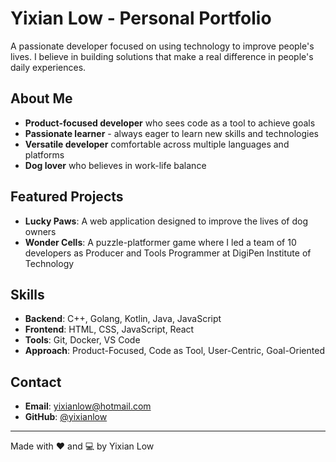 # Yixian Low - Personal Portfolio

A passionate developer focused on using technology to improve people's lives. I believe in building solutions that make a real difference in people's daily experiences.

## About Me

- **Product-focused developer** who sees code as a tool to achieve goals
- **Passionate learner** - always eager to learn new skills and technologies
- **Versatile developer** comfortable across multiple languages and platforms
- **Dog lover** who believes in work-life balance

## Featured Projects

- **Lucky Paws**: A web application designed to improve the lives of dog owners
- **Wonder Cells**: A puzzle-platformer game where I led a team of 10 developers as Producer and Tools Programmer at DigiPen Institute of Technology

## Skills

- **Backend**: C++, Golang, Kotlin, Java, JavaScript
- **Frontend**: HTML, CSS, JavaScript, React
- **Tools**: Git, Docker, VS Code
- **Approach**: Product-Focused, Code as Tool, User-Centric, Goal-Oriented

## Contact

- **Email**: yixianlow@hotmail.com
- **GitHub**: [@yixianlow](https://github.com/yixianlow)

---

Made with ❤️ and 💻 by Yixian Low 